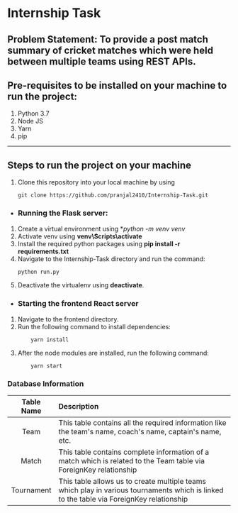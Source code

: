 # Internship Task

## Problem Statement: To provide a post match summary of cricket matches which were held between multiple teams using REST APIs.​

## Pre-requisites to be installed on your machine to run the project:

1. Python 3.7 
2. Node JS 
3. Yarn
4. pip
 
<hr>

## Steps to run the project on your machine

1. Clone this repository into your local machine by using<br> 
    ```git
    git clone https://github.com/pranjal2410/Internship-Task.git
   ```

* ### Running the Flask server:

1. Create a virtual environment using **python -m venv venv*
2. Activate venv using **venv\Scripts\activate**
3. Install the required python packages using **pip install -r requirements.txt**
4. Navigate to the Internship-Task directory and run the command:
    ```python
    python run.py
    ```
5. Deactivate the virtualenv using **deactivate**.

* ### Starting the frontend React server

1. Navigate to the frontend directory.
2. Run the following command to install dependencies:
    ```yarn
        yarn install
    ```
3. After the node modules are installed, run the following command:
    ```yarn
        yarn start 
   ```


### Database Information

| Table Name                     | Description                          |
| :-----------------------------:  | :--------------------------------    |
|Team  |This table contains all the required information like the team's name, coach's name, captain's name, etc.|
|Match  |This table contains complete information of a match which is related to the Team table via ForeignKey relationship|
|Tournament  |This table allows us to create multiple teams which play in various tournaments which is linked to the table via ForeignKey relationship|



